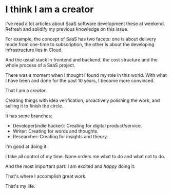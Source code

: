 # I think I am a creator

I've read a lot articles about SaaS software development these at weekend. Refresh and solidify my previous knowledge on this issue.

For example, the concept of SaaS has two facets: one is about delivery mode from one-time to subscription, the other is about the developing infrastructure lies in Cloud.

And the usual stack in frontend and backend, the cost structure and the whole process of a SaaS project.



There was a moment when I thought I found my role in this world. With what I have been and done for the past 10 years, I become more convinced.

That I am a c*reator*.

Creating things with idea verification, proactively polishing the work, and selling it to finish the circle.

It has some branches:

- Developer(indie hacker): Creating for digital product/service.
- Writer: Creating for words and thoughts.
- Researcher: Creating for insights and theory.



I'm good at doing it.

I take all control of my time. None orders me what to do and what not to do.

And the most important part: I am excited and *happy* doing it.

That's where I accomplish great work.

That's my life.